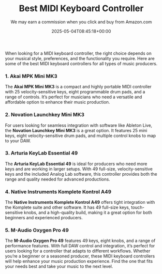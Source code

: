 ﻿---
author: We may earn a commission when you click and buy from Amazon.com
layout: post
title: Best MIDI Keyboard Controller
date: '2025-05-04T08:45:18+00:00'
categories:
- Guide
tags: []
slug: /best-midi-keyboard-controller/
lastmod: 2025-05-07T12:21:24+03:00
---

When looking for a MIDI keyboard controller, the right choice depends on your musical style, preferences, and the functionality you require. Here are some of the best MIDI keyboard controllers for all types of music producers.
### 1. Akai MPK Mini MK3
The
**Akai MPK Mini MK3**
is a compact and highly portable MIDI controller with 25 velocity-sensitive keys, eight programmable drum pads, and a range of controls. It’s perfect for musicians who need a versatile and affordable option to enhance their music production.
### 2. Novation Launchkey Mini MK3
For users looking for seamless integration with software like Ableton Live, the
**Novation Launchkey Mini MK3**
is a great option. It features 25 mini keys, eight velocity-sensitive drum pads, and multiple control knobs to map to your DAW.
### 3. Arturia KeyLab Essential 49
The
**Arturia KeyLab Essential 49**
is ideal for producers who need more keys and are working in larger setups. With 49 full-size, velocity-sensitive keys and the included Analog Lab software, this controller provides both the range and quality needed for advanced productions.
### 4. Native Instruments Komplete Kontrol A49
The
**Native Instruments Komplete Kontrol A49**
offers tight integration with the Komplete suite and other software. It has 49 full-size keys, touch-sensitive knobs, and a high-quality build, making it a great option for both beginners and experienced producers.
### 5. M-Audio Oxygen Pro 49
The
**M-Audio Oxygen Pro 49**
features 49 keys, eight knobs, and a range of performance features. With full DAW control and integration, it’s perfect for users looking for a controller that adapts to different workflows.
Whether you’re a beginner or a seasoned producer, these MIDI keyboard controllers will help enhance your music production experience. Find the one that fits your needs best and take your music to the next level.